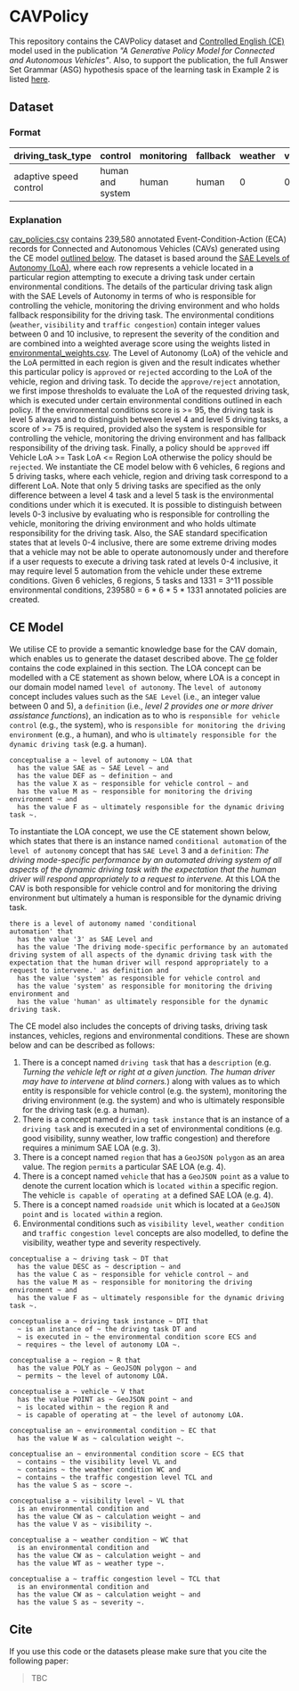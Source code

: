 # CAVPolicy

This repository contains the CAVPolicy dataset and [Controlled English (CE)](https://github.com/ce-store/ce-store) model used in the publication *"A Generative Policy Model for Connected and Autonomous Vehicles"*. Also, to support the publication, the full Answer Set Grammar (ASG) hypothesis space of the learning task in Example 2 is listed [here](asg_hypothesis_space.md).

## Dataset

### Format
|driving_task_type|control|monitoring|fallback|weather|visibility|traffic_congestion|environmental_weighted_average|driving_task_loa|vehicle_loa|region_loa|result
|---|---|---|---|---|---|---|---|---|---|---|---|
|adaptive speed control|human and system|human|human|0|0|0|0|1|3|4|approved|

### Explanation
[cav_policies.csv](cav_policies.csv) contains 239,580 annotated Event-Condition-Action (ECA) records for Connected and Autonomous Vehicles (CAVs) generated using the CE model [outlined below](#ce-model). The dataset is based around the [SAE Levels of Autonomy (LoA)](https://www.sae.org/standards/content/j3016_201806/), where each row represents a vehicle located in a particular region attempting to execute a driving task under certain environmental conditions. The details of the particular driving task align with the SAE Levels of Autonomy in terms of who is responsible for controlling the vehicle, monitoring the driving environment and who holds fallback responsibility for the driving task. The environmental conditions (`weather`, `visibility` and `traffic congestion`) contain integer values between 0 and 10 inclusive, to represent the severity of the condition and are combined into a weighted average score using the weights listed in [environmental_weights.csv](environmental_weights.csv). The Level of Autonomy (LoA) of the vehicle and the LoA permitted in each region is given and the result indicates whether this particular policy is `approved` or `rejected` according to the LoA of the vehicle, region and driving task. To decide the `approve/reject` annotation, we first impose thresholds to evaluate the LoA of the requested driving task, which is executed under certain environmental conditions outlined in each policy. If the environmental conditions score is >= 95, the driving task is level 5 always and to distinguish between level 4 and level 5 driving tasks, a score of >= 75 is required, provided also the system is responsible for controlling the vehicle, monitoring the driving environment and has fallback responsibility of the driving task. Finally, a policy should be `approved` iff Vehicle LoA >= Task LoA <= Region LoA otherwise the policy should be `rejected`. We instantiate the CE model below with 6 vehicles, 6 regions and 5 driving tasks, where each vehicle, region and driving task correspond to a different LoA. Note that only 5 driving tasks are specified as the only difference between a level 4 task and a level 5 task is the environmental conditions under which it is executed. It is possible to distinguish between levels 0-3 inclusive by evaluating who is responsible for controlling the vehicle, monitoring the driving environment and who holds ultimate responsibility for the driving task. Also, the SAE standard specification states that at levels 0-4 inclusive, there are some extreme driving modes that a vehicle may not be able to operate autonomously under and therefore if a user requests to execute a driving task rated at levels 0-4 inclusive, it may require level 5 automation from the vehicle under these extreme conditions. Given 6 vehicles, 6 regions, 5 tasks and 1331 = 3^11 possible environmental conditions, 239580 = 6 * 6 * 5 * 1331 annotated policies are created.


## CE Model
We utilise CE to provide a semantic knowledge base for the CAV domain, which enables us to generate the dataset described above. The [ce](ce) folder contains the code explained in this section. The LOA concept can be modelled with a CE statement as shown below, where LOA is a concept in our domain model named `level of autonomy`. The `level of autonomy` concept includes values such as the `SAE Level` (i.e., an integer value between 0 and 5), a `definition` (i.e., *level 2 provides one or more driver assistance functions*), an indication as to who is `responsible for vehicle control`  (e.g., the system), who is `responsible for monitoring
the driving environment` (e.g., a human), and who is `ultimately responsible for the dynamic driving task` (e.g. a human).   
 
```
conceptualise a ~ level of autonomy ~ LOA that
  has the value SAE as ~ SAE Level ~ and
  has the value DEF as ~ definition ~ and
  has the value X as ~ responsible for vehicle control ~ and 
  has the value M as ~ responsible for monitoring the driving environment ~ and 
  has the value F as ~ ultimately responsible for the dynamic driving task ~. 
```

To instantiate the LOA concept, we use the CE statement shown below, which states that there is an instance named `conditional automation` of the `level of autonomy` concept that has `SAE Level` 3 and a `definition`: *The driving mode-specific performance by an automated driving system of all aspects of the dynamic driving task with the expectation that the human driver will respond appropriately to a request to intervene.* At this LOA the CAV is both responsible for vehicle control and for monitoring the driving environment but ultimately a human is responsible for the dynamic driving task.
```
there is a level of autonomy named 'conditional 
automation' that
  has the value '3' as SAE Level and
  has the value 'The driving mode-specific performance by an automated driving system of all aspects of the dynamic driving task with the expectation that the human driver will respond appropriately to a request to intervene.' as definition and
  has the value 'system' as responsible for vehicle control and 
  has the value 'system' as responsible for monitoring the driving environment and
  has the value 'human' as ultimately responsible for the dynamic driving task.
```

The CE model also includes the concepts of driving tasks, driving task instances, vehicles, regions and environmental conditions. These are shown below and can be described as follows:
1. There is a concept named `driving task` that has a `description` (e.g. *Turning the vehicle left or right at a given junction. The human driver may have to intervene at blind corners.*) along with values as to which entity is responsible for vehicle control (e.g. the system), monitoring the driving environment (e.g. the system) and who is ultimately responsible for the driving task (e.g. a human).
2. There is a concept named `driving task instance` that is an instance of a `driving task` and is executed in a set of environmental conditions (e.g. good visibility, sunny weather, low traffic congestion) and therefore requires a minimum SAE LOA (e.g. 3).
3. There is a concept named `region` that has a `GeoJSON polygon` as an area value. The region `permits` a particular SAE LOA (e.g. 4).  
4. There is a concept named `vehicle` that has a `GeoJSON point` as a value to denote the current location which is `located within` a specific region. The vehicle `is capable of operating at` a defined SAE LOA (e.g. 4).
5. There is a concept named `roadside unit` which is located at a `GeoJSON point` and `is located within` a region.
6. Environmental conditions such as `visibility level`, `weather condition` and `traffic congestion level` concepts are also modelled, to define the visibility, weather type and severity respectively.

```
conceptualise a ~ driving task ~ DT that
  has the value DESC as ~ description ~ and
  has the value C as ~ responsible for vehicle control ~ and
  has the value M as ~ responsible for monitoring the driving environment ~ and
  has the value F as ~ ultimately responsible for the dynamic driving task ~.
  
conceptualise a ~ driving task instance ~ DTI that
  ~ is an instance of ~ the driving task DT and
  ~ is executed in ~ the environmental condition score ECS and
  ~ requires ~ the level of autonomy LOA ~.

conceptualise a ~ region ~ R that
  has the value POLY as ~ GeoJSON polygon ~ and
  ~ permits ~ the level of autonomy LOA.
  
conceptualise a ~ vehicle ~ V that
  has the value POINT as ~ GeoJSON point ~ and
  ~ is located within ~ the region R and
  ~ is capable of operating at ~ the level of autonomy LOA.

conceptualise an ~ environmental condition ~ EC that
  has the value W as ~ calculation weight ~.

conceptualise an ~ environmental condition score ~ ECS that
  ~ contains ~ the visibility level VL and
  ~ contains ~ the weather condition WC and
  ~ contains ~ the traffic congestion level TCL and
  has the value S as ~ score ~.

conceptualise a ~ visibility level ~ VL that
  is an environmental condition and
  has the value CW as ~ calculation weight ~ and
  has the value V as ~ visibility ~.

conceptualise a ~ weather condition ~ WC that
  is an environmental condition and
  has the value CW as ~ calculation weight ~ and
  has the value WT as ~ weather type ~.

conceptualise a ~ traffic congestion level ~ TCL that
  is an environmental condition and
  has the value CW as ~ calculation weight ~ and
  has the value S as ~ severity ~.
```

## Cite
If you use this code or the datasets please make sure that you cite the following paper:
> TBC
